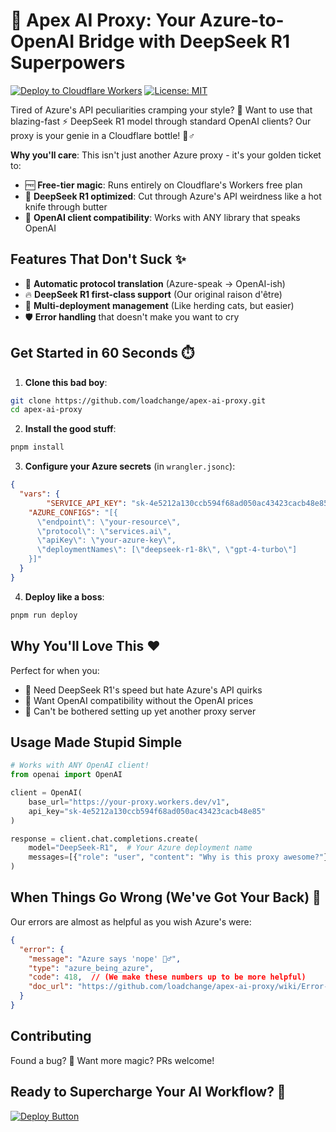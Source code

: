 # 🚀 Apex AI Proxy: Your Azure-to-OpenAI Bridge with DeepSeek R1 Superpowers

[![Deploy to Cloudflare Workers](https://img.shields.io/badge/Deploy%20to-CF%20Workers-%23F38020?style=for-the-badge&logo=cloudflare)](https://dash.cloudflare.com/?to=/:account/workers-and-pages)
[![License: MIT](https://img.shields.io/badge/License-MIT-yellow.svg?style=for-the-badge)](https://opensource.org/licenses/MIT)

Tired of Azure's API peculiarities cramping your style? 😤 Want to use that blazing-fast ⚡ DeepSeek R1 model through standard OpenAI clients? Our proxy is your genie in a Cloudflare bottle! 🧞♂️

**Why you'll care**: This isn't just another Azure proxy - it's your golden ticket to:
- 🆓 **Free-tier magic**: Runs entirely on Cloudflare's Workers free plan
- 🚀 **DeepSeek R1 optimized**: Cut through Azure's API weirdness like a hot knife through butter
- 🤖 **OpenAI client compatibility**: Works with ANY library that speaks OpenAI

## Features That Don't Suck ✨

- 🔄 **Automatic protocol translation** (Azure-speak → OpenAI-ish)
- 🔥 **DeepSeek R1 first-class support** (Our original raison d'être)
- 🧩 **Multi-deployment management** (Like herding cats, but easier)
- 🛡️ **Error handling** that doesn't make you want to cry

## Get Started in 60 Seconds ⏱️

1. **Clone this bad boy**:
```bash
git clone https://github.com/loadchange/apex-ai-proxy.git
cd apex-ai-proxy
```

2. **Install the good stuff**:
```bash
pnpm install
```

3. **Configure your Azure secrets** (in `wrangler.jsonc`):
```json
{
  "vars": {
		"SERVICE_API_KEY": "sk-4e5212a130ccb594f68ad050ac43423cacb48e85",
    "AZURE_CONFIGS": "[{
      \"endpoint\": \"your-resource\",
      \"protocol\": \"services.ai\",
      \"apiKey\": \"your-azure-key\",
      \"deploymentNames\": [\"deepseek-r1-8k\", \"gpt-4-turbo\"]
    }]"
  }
}
```

4. **Deploy like a boss**:
```bash
pnpm run deploy
```

## Why You'll Love This ❤️

Perfect for when you:
- 🤯 Need DeepSeek R1's speed but hate Azure's API quirks
- 💸 Want OpenAI compatibility without the OpenAI prices
- 🚫 Can't be bothered setting up yet another proxy server

## Usage Made Stupid Simple

```python
# Works with ANY OpenAI client!
from openai import OpenAI

client = OpenAI(
    base_url="https://your-proxy.workers.dev/v1",
    api_key="sk-4e5212a130ccb594f68ad050ac43423cacb48e85"
)

response = client.chat.completions.create(
    model="DeepSeek-R1",  # Your Azure deployment name
    messages=[{"role": "user", "content": "Why is this proxy awesome?"}]
)
```

## When Things Go Wrong (We've Got Your Back) 🤞

Our errors are almost as helpful as you wish Azure's were:
```json
{
  "error": {
    "message": "Azure says 'nope' 🤷♂️",
    "type": "azure_being_azure",
    "code": 418,  // (We make these numbers up to be more helpful)
    "doc_url": "https://github.com/loadchange/apex-ai-proxy/wiki/Error-418"
  }
}
```

## Contributing

Found a bug? 🐛 Want more magic? PRs welcome!


## Ready to Supercharge Your AI Workflow? 🚀

[![Deploy Button](https://img.shields.io/badge/Deploy%20Now-%E2%86%92-%23FF6A00?style=for-the-badge&logo=cloudflare)](https://dash.cloudflare.com/?to=/:account/workers-and-pages)
